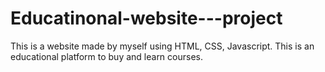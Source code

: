 # Educatinonal-website---project
This is a website made by myself using HTML, CSS, Javascript. This is an educational platform to buy and learn courses.
